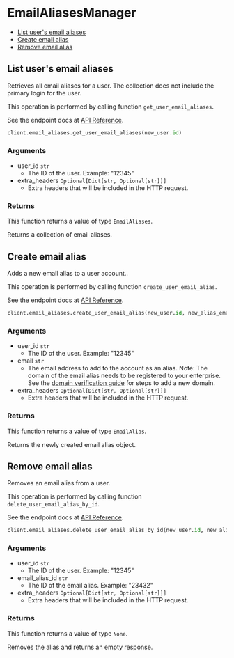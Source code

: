 # EmailAliasesManager

- [List user's email aliases](#list-users-email-aliases)
- [Create email alias](#create-email-alias)
- [Remove email alias](#remove-email-alias)

## List user's email aliases

Retrieves all email aliases for a user. The collection
does not include the primary login for the user.

This operation is performed by calling function `get_user_email_aliases`.

See the endpoint docs at
[API Reference](https://developer.box.com/reference/get-users-id-email-aliases/).

<!-- sample get_users_id_email_aliases -->

```python
client.email_aliases.get_user_email_aliases(new_user.id)
```

### Arguments

- user_id `str`
  - The ID of the user. Example: "12345"
- extra_headers `Optional[Dict[str, Optional[str]]]`
  - Extra headers that will be included in the HTTP request.

### Returns

This function returns a value of type `EmailAliases`.

Returns a collection of email aliases.

## Create email alias

Adds a new email alias to a user account..

This operation is performed by calling function `create_user_email_alias`.

See the endpoint docs at
[API Reference](https://developer.box.com/reference/post-users-id-email-aliases/).

<!-- sample post_users_id_email_aliases -->

```python
client.email_aliases.create_user_email_alias(new_user.id, new_alias_email)
```

### Arguments

- user_id `str`
  - The ID of the user. Example: "12345"
- email `str`
  - The email address to add to the account as an alias. Note: The domain of the email alias needs to be registered to your enterprise. See the [domain verification guide](https://support.box.com/hc/en-us/articles/4408619650579-Domain-Verification) for steps to add a new domain.
- extra_headers `Optional[Dict[str, Optional[str]]]`
  - Extra headers that will be included in the HTTP request.

### Returns

This function returns a value of type `EmailAlias`.

Returns the newly created email alias object.

## Remove email alias

Removes an email alias from a user.

This operation is performed by calling function `delete_user_email_alias_by_id`.

See the endpoint docs at
[API Reference](https://developer.box.com/reference/delete-users-id-email-aliases-id/).

<!-- sample delete_users_id_email_aliases_id -->

```python
client.email_aliases.delete_user_email_alias_by_id(new_user.id, new_alias.id)
```

### Arguments

- user_id `str`
  - The ID of the user. Example: "12345"
- email_alias_id `str`
  - The ID of the email alias. Example: "23432"
- extra_headers `Optional[Dict[str, Optional[str]]]`
  - Extra headers that will be included in the HTTP request.

### Returns

This function returns a value of type `None`.

Removes the alias and returns an empty response.
